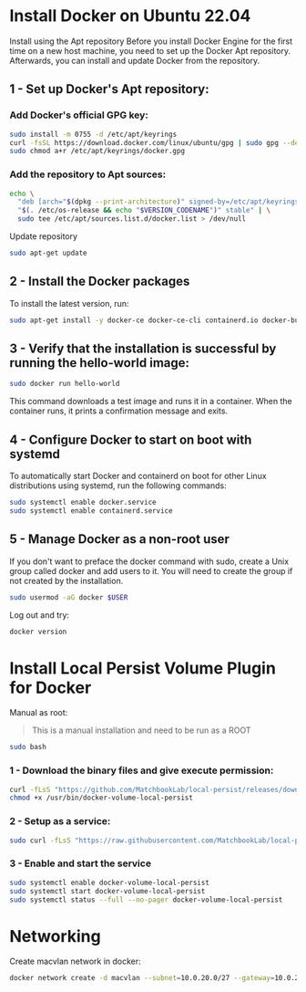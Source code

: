 # Install Docker on Ubuntu 22.04

Install using the Apt repository Before you install Docker Engine for the first time on a new host machine, you need to set up the Docker Apt repository. Afterwards, you can install and update Docker from the repository.

## 1 - Set up Docker's Apt repository:

### Add Docker's official GPG key:

```bash
sudo install -m 0755 -d /etc/apt/keyrings
curl -fsSL https://download.docker.com/linux/ubuntu/gpg | sudo gpg --dearmor -o /etc/apt/keyrings/docker.gpg
sudo chmod a+r /etc/apt/keyrings/docker.gpg
```

### Add the repository to Apt sources:

```bash
echo \
  "deb [arch="$(dpkg --print-architecture)" signed-by=/etc/apt/keyrings/docker.gpg] https://download.docker.com/linux/debian \
  "$(. /etc/os-release && echo "$VERSION_CODENAME")" stable" | \
  sudo tee /etc/apt/sources.list.d/docker.list > /dev/null
```

Update repository

```bash
sudo apt-get update
```


## 2 - Install the Docker packages

To install the latest version, run:

```bash
sudo apt-get install -y docker-ce docker-ce-cli containerd.io docker-buildx-plugin 
```

## 3 - Verify that the installation is successful by running the hello-world image:

```bash
sudo docker run hello-world
```

This command downloads a test image and runs it in a container. When the container runs, it prints a confirmation message and exits.

## 4 - Configure Docker to start on boot with systemd

To automatically start Docker and containerd on boot for other Linux distributions using systemd, run the following commands:

```bash
sudo systemctl enable docker.service
sudo systemctl enable containerd.service
```

## 5 - Manage Docker as a non-root user

If you don't want to preface the docker command with sudo, create a Unix group called docker and add users to it. You will need to create the group if not created by the installation.

```bash
sudo usermod -aG docker $USER
```

Log out and try:

```bash
docker version
```

# Install Local Persist Volume Plugin for Docker

Manual as root:

> This is a manual installation and need to be run as a ROOT

```bash
sudo bash
```

### 1 - Download the binary files and give execute permission:

```bash
curl -fLsS "https://github.com/MatchbookLab/local-persist/releases/download/v1.3.0/local-persist-linux-amd64" > /usr/bin/docker-volume-local-persist
chmod +x /usr/bin/docker-volume-local-persist
```

### 2 - Setup as a service:

```bash
sudo curl -fLsS "https://raw.githubusercontent.com/MatchbookLab/local-persist/master/init/systemd.service" > /etc/systemd/system/docker-volume-local-persist.service
```

### 3 - Enable and start the service

```bash
sudo systemctl enable docker-volume-local-persist
sudo systemctl start docker-volume-local-persist
sudo systemctl status --full --no-pager docker-volume-local-persist
```

# Networking

Create macvlan network in docker:

```bash
docker network create -d macvlan --subnet=10.0.20.0/27 --gateway=10.0.20.30 -o parent=ens18 media
```
